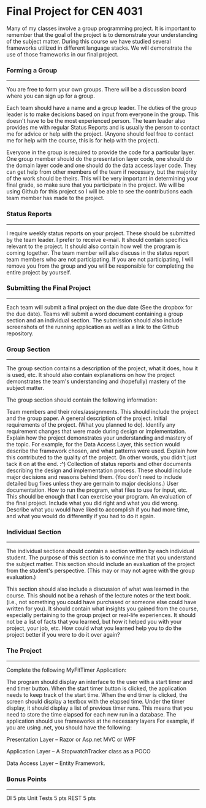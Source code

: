 # Final Project for CEN 4031

Many of my classes involve a group programming project. It is important to remember that the goal of the project is to demonstrate your understanding of the subject matter. During this course we have studied several frameworks utilized in different language stacks. We will demonstrate the use of those frameworks in our final project.


### Forming a Group
*****************

You are free to form your own groups. There will be a discussion board where you can sign up for a group.

Each team should have a name and a group leader. The duties of the group leader is to make decisions based on input from everyone in the group. This doesn't have to be the most experienced person. The team leader also provides me with regular Status Reports and is usually the person to contact me for advice or help with the project. (Anyone should feel free to contact me for help with the course, this is for help with the project).

Everyone in the group is required to provide the code for a particular layer. One group member should do the presentation layer code, one should do the domain layer code and one should do the data access layer code. They can get help from other members of the team if necessary, but the majority of the work should be theirs. This will be very important in determining your final grade, so make sure that you participate in the project. We will be using Github for this project so I will be able to see the contributions each team member has made to the project.


### Status Reports
****************

I require weekly status reports on your project. These should be submitted by the team leader. I prefer to receive e-mail. It should contain specifics relevant to the project. It should also contain how well the program is coming together. The team member will also discuss in the status report team members who are not participating. If you are not participating, I will remove you from the group and you will be responsible for completing the entire project by yourself.


### Submitting the Final Project
******************************

Each team will submit a final project on the due date (See the dropbox for the due date). Teams will submit a word document containing a group section and an individual section. The submission should also include screenshots of the running application as well as a link to the Github repository.


### Group Section
***************

The group section contains a description of the project, what it does, how it is used, etc. It should also contain explanations on how the project demonstrates the team's understanding and (hopefully) mastery of the subject matter.

The group section should contain the following information:

Team members and their roles/assignments. This should include the project and the group paper.
A general description of the project.
Initial requirements of the project. (What you planned to do). Identify any requirement changes that were made during design or implementation.
Explain how the project demonstrates your understanding and mastery of the topic. For example, for the Data Access Layer, this section would describe the framework chosen, and what patterns were used. Explain how this contributed to the quality of the project. (In other words, you didn't just tack it on at the end. :^)
Collection of status reports and other documents describing the design and implementation process. These should include major decisions and reasons behind them. (You don't need to include detailed bug fixes unless they are germain to major decisions.)
User documentation. How to run the program, what files to use for input, etc. This should be enough that I can exercise your program.
An evaluation of the final project. Include what you did right and what you did wrong. Describe what you would have liked to accomplish if you had more time, and what you would do differently if you had to do it again.
 

### Individual Section
********************

The individual sections should contain a section written by each individual student. The purpose of this section is to convince me that you understand the subject matter. This section should include an evaluation of the project from the student's perspective. (This may or may not agree with the group evaluation.)

This section should also include a discussion of what was learned in the course. This should not be a rehash of the lecture notes or the text book. (i.e., not something you could have purchased or someone else could have written for you). It should contain what insights you gained from the course, especially pertaining to the group project or real-life experiences. It should not be a list of facts that you learned, but how it helped you with your project, your job, etc. How could what you learned help you to do the project better if you were to do it over again?


### The Project
*************

Complete the following MyFitTimer Application:

The program should display an interface to the user with a start timer and end timer button. When the start timer button is clicked, the application needs to keep track of the start time. When the end timer is clicked, the screen should display a textbox with the elapsed time. Under the timer display, it should display a list of previous timer runs. This means that you need to store the time elapsed for each new run in a database. The application should use frameworks at the necessary layers For example, if you are using .net, you should have the following:

Presentation Layer – Razor or Asp.net MVC or WPF

Application Layer –   A StopwatchTracker class as a POCO

Data Access Layer – Entity Framework.


### Bonus Points
**************

DI 5 pts
Unit Tests 5 pts
REST 5 pts
